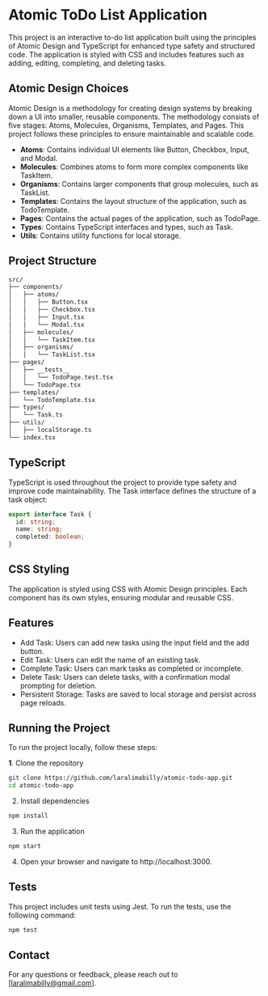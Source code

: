 # Atomic ToDo List Application

This project is an interactive to-do list application built using the principles of Atomic Design and TypeScript for enhanced type safety and structured code. The application is styled with CSS and includes features such as adding, editing, completing, and deleting tasks.

## Atomic Design Choices

Atomic Design is a methodology for creating design systems by breaking down a UI into smaller, reusable components. The methodology consists of five stages: Atoms, Molecules, Organisms, Templates, and Pages. This project follows these principles to ensure maintainable and scalable code.

- **Atoms**: Contains individual UI elements like Button, Checkbox, Input, and Modal.
- **Molecules**: Combines atoms to form more complex components like TaskItem.
- **Organisms**: Contains larger components that group molecules, such as TaskList.
- **Templates**: Contains the layout structure of the application, such as TodoTemplate.
- **Pages**: Contains the actual pages of the application, such as TodoPage.
- **Types**: Contains TypeScript interfaces and types, such as Task.
- **Utils**: Contains utility functions for local storage.

## Project Structure

```bash
src/
├── components/
│   ├── atoms/
│   │   ├── Button.tsx
│   │   ├── Checkbox.tsx
│   │   ├── Input.tsx
│   │   └── Modal.tsx
│   ├── molecules/
│   │   └── TaskItem.tsx
│   ├── organisms/
│   │   └── TaskList.tsx
├── pages/
│   ├── __tests__
│   │   └── TodoPage.test.tsx
│   └── TodoPage.tsx
├── templates/
│   └── TodoTemplate.tsx
├── types/
│   └── Task.ts
├── utils/
│   ├── localStorage.ts
└── index.tsx
```

## TypeScript
TypeScript is used throughout the project to provide type safety and improve code maintainability. The Task interface defines the structure of a task object:

```typescript
export interface Task {
  id: string;
  name: string;
  completed: boolean;
}
```

## CSS Styling
The application is styled using CSS with Atomic Design principles. Each component has its own styles, ensuring modular and reusable CSS.

## Features
- Add Task: Users can add new tasks using the input field and the add button.
- Edit Task: Users can edit the name of an existing task.
- Complete Task: Users can mark tasks as completed or incomplete.
- Delete Task: Users can delete tasks, with a confirmation modal prompting for deletion.
- Persistent Storage: Tasks are saved to local storage and persist across page reloads.

## Running the Project
To run the project locally, follow these steps:

**1**. Clone the repository
```bash
git clone https://github.com/laralimabilly/atomic-todo-app.git
cd atomic-todo-app
```

2. Install dependencies
```bash
npm install
```

3. Run the application
```bash
npm start
```

4. Open your browser and navigate to http://localhost:3000.

## Tests
This project includes unit tests using Jest. To run the tests, use the following command:
```bash
npm test
```

## Contact
For any questions or feedback, please reach out to [laralimabilly@gmail.com].
